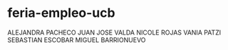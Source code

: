 # feria-empleo-ucb
ALEJANDRA PACHECO
JUAN JOSE VALDA
NICOLE ROJAS
VANIA PATZI
SEBASTIAN ESCOBAR
MIGUEL BARRIONUEVO
